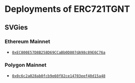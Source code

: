 # Deployments of ERC721TGNT

## SVGies

### Ethereum Mainnet

- [`0xEC800E57D8B258D69CCaBb0D807dA98c89E6C76a`](https://etherscan.io/address/0xEC800E57D8B258D69CCaBb0D807dA98c89E6C76a#code#F2#L1)

### Polygon Mainnet

- [`0x0c6c2a028ab0fcb9e60f82ce14703eef40d15a48`](https://polygonscan.com/address/0x0c6c2a028ab0fcb9e60f82ce14703eef40d15a48#code)

